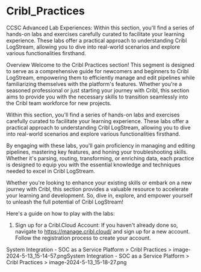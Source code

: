 # Cribl_Practices
CCSC Advanced Lab Experiences: Within this section, you'll find a series of hands-on labs and exercises carefully curated to facilitate your learning experience. These labs offer a practical approach to understanding Cribl LogStream, allowing you to dive into real-world scenarios and explore various functionalities firsthand.

Overview
Welcome to the Cribl Practices section! This segment is designed to serve as a comprehensive guide for newcomers and beginners to Cribl LogStream, empowering them to efficiently manage and edit pipelines while familiarizing themselves with the platform's features. Whether you're a seasoned professional or just starting your journey with Cribl, this section aims to provide you with the necessary skills to transition seamlessly into the Cribl team workforce for new projects.

Within this section, you'll find a series of hands-on labs and exercises carefully curated to facilitate your learning experience. These labs offer a practical approach to understanding Cribl LogStream, allowing you to dive into real-world scenarios and explore various functionalities firsthand.

By engaging with these labs, you'll gain proficiency in managing and editing pipelines, mastering key features, and honing your troubleshooting skills. Whether it's parsing, routing, transforming, or enriching data, each practice is designed to equip you with the essential knowledge and techniques needed to excel in Cribl LogStream.

Whether you're looking to enhance your existing skills or embark on a new journey with Cribl, this section provides a valuable resource to accelerate your learning and development. So, dive in, explore, and empower yourself to unleash the full potential of Cribl LogStream!

Here's a guide on how to play with the labs:
1) Sign up for a Cribl.Cloud Account: If you haven't already done so, navigate to https://manage.cribl.cloud/ and sign up for a new account. Follow the registration process to create your account.

System Integration - SOC as a Service Platform > Cribl Practices > image-2024-5-13_15-14-57.pngSystem Integration - SOC as a Service Platform > Cribl Practices > image-2024-5-13_15-18-27.png
